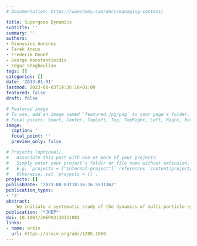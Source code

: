 ```yaml
---
# Documentation: https://wowchemy.com/docs/managing-content/

title: Supergoop Dynamics
subtitle: ''
summary: ''
authors:
- Dionysios Anninos
- Tarek Anous
- Frederik Denef
- George Konstantinidis
- Edgar Shaghoulian
tags: []
categories: []
date: '2013-01-01'
lastmod: 2023-08-03T19:36:16+01:00
featured: false
draft: false

# Featured image
# To use, add an image named `featured.jpg/png` to your page's folder.
# Focal points: Smart, Center, TopLeft, Top, TopRight, Left, Right, BottomLeft, Bottom, BottomRight.
image:
  caption: ''
  focal_point: ''
  preview_only: false

# Projects (optional).
#   Associate this post with one or more of your projects.
#   Simply enter your project's folder or file name without extension.
#   E.g. `projects = ["internal-project"]` references `content/project/deep-learning/index.md`.
#   Otherwise, set `projects = []`.
projects: []
publishDate: '2023-08-03T18:36:16.553136Z'
publication_types:
- '2'
abstract: 
    We initiate a systematic study of the dynamics of multi-particle systems with supersymmetric Van der Waals and electron-monopole type interactions. The static interaction allows a complex continuum of ground state configurations, while the Lorentz interaction tends to counteract this configurational fluidity by magnetic trapping, thus producing an exotic low temperature phase of matter aptly named supergoop. Such systems arise naturally in $\mathcal{N}=2$ gauge theories as monopole-dyon mixtures, and in string theory as collections of particles or black holes obtained by wrapping D-branes on internal space cycles. After discussing the general system and its relation to quiver quantum mechanics, we focus on the case of three particles. We give an exhaustive enumeration of the classical and quantum ground states of a probe in an arbitrary background with two fixed centers. We uncover a hidden conserved charge and show that the dynamics of the probe is classically integrable. In contrast, the dynamics of one heavy and two light particles moving on a line shows a nontrivial transition to chaos, which we exhibit by studying the Poincaré sections. Finally we explore the complex dynamics of a probe particle in a background with a large number of centers, observing hints of ergodicity breaking. We conclude by discussing possible implications in a holographic context.
publication: '*JHEP*'
doi: 10.1007/JHEP03(2013)081
links:
- name: arXiv
  url: https://arxiv.org/abs/1205.1060
---
```

